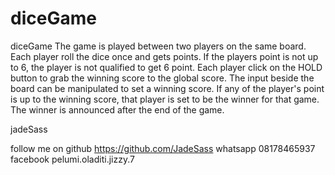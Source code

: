 # diceGame
diceGame
The game is played between two players on the same board.
Each player roll the dice once and gets points.
If the players point is not up to 6, the player is not qualified to get 6 point.
Each player click on the HOLD button to grab the winning score to the global score.
The input beside the board can be manipulated to set a winning score.
If any of the player's point is up to the winning score, that player is set to be the winner for that game.
The winner is announced after the end of the game.

jadeSass


follow me on github https://github.com/JadeSass
whatsapp 08178465937
facebook pelumi.oladiti.jizzy.7
